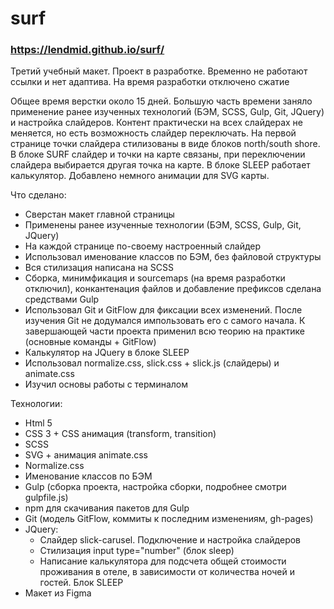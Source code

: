 # surf
### https://lendmid.github.io/surf/

Третий учебный макет. Проект в разработке. Временно не работают ссылки и нет адаптива. На время разработки отключено сжатие

Общее время верстки около 15 дней. Большую часть времени заняло применение ранее изученных технологий (БЭМ, SCSS, Gulp, Git, JQuery) и настройка слайдеров. Контент практически на всех слайдерах не меняется, но есть возможность слайдер переключать. На первой странице точки слайдера стилизованы в виде блоков north/south shore. В блоке SURF слайдер и точки на карте связаны, при переключении слайдера выбирается другая точка на карте. В блоке SLEEP работает калькулятор. Добавлено немного анимации для SVG карты. 

Что сделано: 
- Сверстан макет главной страницы
- Применены ранее изученные технологии (БЭМ, SCSS, Gulp, Git, JQuery)
- На каждой странице по-своему настроенный слайдер
- Использовал именование классов по БЭМ, без файловой структуры 
- Вся стилизация написана на SCSS
- Сборка, минимфикация и sourcemaps (на время разработки отключил), конкантенация файлов и добавление префиксов сделана средствами Gulp
- Использовал Git и GitFlow для фиксации всех изменений. После изучения Git не додумался импользовать его с самого начала. К завершающей части проекта применил всю теорию на практике (основные команды + GitFlow)
- Калькулятор на JQuery в блоке SLEEP
- Использовал normalize.css, slick.css + slick.js (слайдеры) и animate.css
- Изучил основы работы с терминалом


Технологии: 
- Html 5
- CSS 3 + CSS анимация (transform, transition)
- SCSS 
- SVG + анимация animate.css
- Normalize.css
- Именование классов по БЭМ
- Gulp (сборка проекта, настройка сборки, подробнее смотри gulpfile.js)
- npm для скачивания пакетов для Gulp
- Git (модель GitFlow, коммиты к последним изменениям, gh-pages)
- JQuery:
  - Слайдер slick-carusel. Подключение и настройка слайдеров
  - Стилизация input type="number" (блок sleep)
  - Написание калькулятора для подсчета общей стоимости проживания в отеле, в зависимости от количества ночей и гостей. Блок SLEEP
 - Макет из Figma
